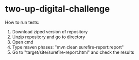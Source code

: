 # two-up-digital-challenge

How to run tests:

1. Download ziped version of repository
2. Unzip repository and go to directory
3. Open cmd
4. Type maven phases: "mvn clean surefire-report:report"
5. Go to "target/site/surefire-report.html" and check the results
